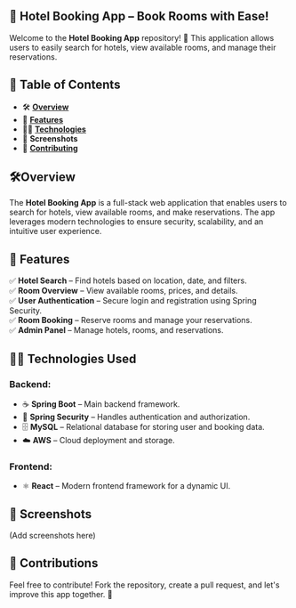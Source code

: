 ## **🏨 Hotel Booking App – Book Rooms with Ease!**

Welcome to the **Hotel Booking App** repository! 🎉 This application allows users to easily search for hotels, view available rooms, and manage their reservations.

## **📌 Table of Contents**  
-  🛠️ **[Overview](#🛠overview)**
- 🚀 **[Features](#features)** 
- 🧑‍💻 **[Technologies](#technologies)**  
- 📸 **Screenshots**  
- 🤝 **[Contributing](#contributing)** 


##  **🛠️Overview**  
The **Hotel Booking App** is a full-stack web application that enables users to search for hotels, view available rooms, and make reservations. The app leverages modern technologies to ensure security, scalability, and an intuitive user experience.

## 🚀 **Features**  
✅ **Hotel Search** – Find hotels based on location, date, and filters.  
✅ **Room Overview** – View available rooms, prices, and details.  
✅ **User Authentication** – Secure login and registration using Spring Security.  
✅ **Room Booking** – Reserve rooms and manage your reservations.  
✅ **Admin Panel** – Manage hotels, rooms, and reservations.  

## 🧑‍💻 **Technologies Used**  

### **Backend:**  
- ☕ **Spring Boot** – Main backend framework.  
- 🔐 **Spring Security** – Handles authentication and authorization.  
- 🗄️ **MySQL** – Relational database for storing user and booking data.  
- ☁️ **AWS** – Cloud deployment and storage.  

### **Frontend:**  
- ⚛️ **React** – Modern frontend framework for a dynamic UI.  

## **📸 Screenshots**  
(Add screenshots here)

## 🤝 **Contributions**  
Feel free to contribute! Fork the repository, create a pull request, and let's improve this app together. 🚀  
